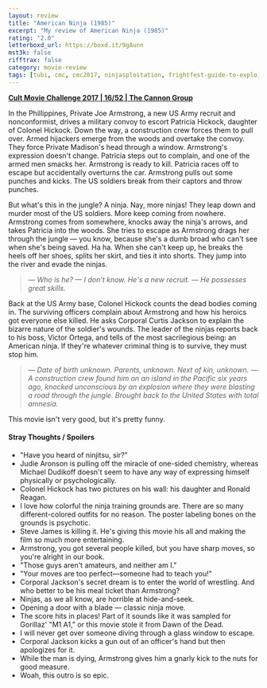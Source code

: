 ```yaml
---
layout: review
title: "American Ninja (1985)"
excerpt: "My review of American Ninja (1985)"
rating: "2.0"
letterboxd_url: https://boxd.it/9gAunn
mst3k: false
rifftrax: false
category: movie-review
tags: [tubi, cmc, cmc2017, ninjasploitation, frightfest-guide-to-exploitation-movies]
---
```


<b><a href="https://boxd.it/q7TYk/detail" target="_blank" rel="noopener">Cult Movie Challenge 2017 | 16/52 | The Cannon Group</a></b>

In the Phillippines, Private Joe Armstrong, a new US Army recruit and nonconformist, drives a military convoy to escort Patricia Hickock, daughter of Colonel Hickock. Down the way, a construction crew forces them to pull over. Armed hijackers emerge from the woods and overtake the convoy. They force Private Madison's head through a window. Armstrong's expression doesn't change. Patricia steps out to complain, and one of the armed men smacks her. Armstrong is ready to kill. Patricia races off to escape but accidentally overturns the car. Armstrong pulls out some punches and kicks. The US soldiers break from their captors and throw punches.

But what's this in the jungle? A ninja. Nay, more ninjas! They leap down and murder most of the US soldiers. More keep coming from nowhere. Armstrong comes from somewhere, knocks away the ninja's arrows, and takes Patricia into the woods. She tries to escape as Armstrong drags her through the jungle — you know, because she's a dumb broad who can't see when she's being saved. Ha ha. When she can't keep up, he breaks the heels off her shoes, splits her skirt, and ties it into shorts. They jump into the river and evade the ninjas.

<blockquote><i>— Who is he?
— I don't know. He's a new recruit.
— He possesses great skills.</i></blockquote>

Back at the US Army base, Colonel Hickock counts the dead bodies coming in. The surviving officers complain about Armstrong and how his heroics got everyone else killed. He asks Corporal Curtis Jackson to explain the bizarre nature of the soldier's wounds. The leader of the ninjas reports back to his boss, Victor Ortega, and tells of the most sacrilegious being: an American ninja. If they're whatever criminal thing is to survive, they must stop him.

<blockquote><i>— Date of birth unknown. Parents, unknown. Next of kin, unknown.
— A construction crew found him on an island in the Pacific six years ago, knocked unconscious by an explosion where they were blasting a road through the jungle. Brought back to the United States with total amnesia.</i></blockquote>

This movie isn't very good, but it's pretty funny.

#### Stray Thoughts / Spoilers

- "Have you heard of ninjitsu, sir?"
- Judie Aronson is pulling off the miracle of one-sided chemistry, whereas Michael Dudikoff doesn't seem to have any way of expressing himself physically or psychologically.
- Colonel Hickock has two pictures on his wall: his daughter and Ronald Reagan.
- I love how colorful the ninja training grounds are. There are so many different-colored outfits for no reason. The poster labeling bones on the grounds is psychotic.
- Steve James is killing it. He's giving this movie his all and making the film so much more entertaining.
- Armstrong, you got several people killed, but you have sharp moves, so you're alright in our book.
- "Those guys aren't amateurs, and neither am I."
- "Your moves are too perfect—someone had to teach you!"
- Corporal Jackson's secret dream is to enter the world of wrestling. And who better to be his meal ticket than Armstrong?
- Ninjas, as we all know, are horrible at hide-and-seek.
- Opening a door with a blade — classic ninja move.
- The score hits in places! Part of it sounds like it was sampled for Gorillaz' "M1 A1," or this movie stole it from Dawn of the Dead.
- I will never get over someone diving through a glass window to escape.
- Corporal Jackson kicks a gun out of an officer's hand but then apologizes for it.
- While the man is dying, Armstrong gives him a gnarly kick to the nuts for good measure.
- Woah, this outro is so epic.
